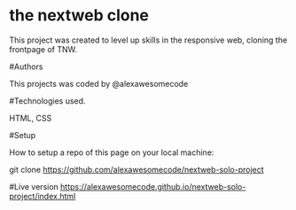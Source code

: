 # the nextweb clone
 
 This project was created to level up skills in the responsive web, cloning the frontpage of TNW.

#Authors

This projects was coded by @alexawesomecode

#Technologies used.

HTML, CSS

#Setup

How to setup a repo of this page on your local machine:

git clone https://github.com/alexawesomecode/nextweb-solo-project

#Live version
https://alexawesomecode.github.io/nextweb-solo-project/index.html
